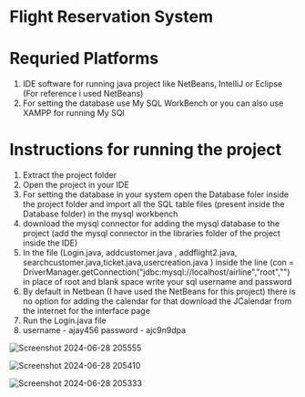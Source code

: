 # Flight Reservation System

# Requried Platforms 
1)  IDE software for running java project like NetBeans, IntelliJ or Eclipse (For reference i used NetBeans) 
2)  For setting the database use My SQL WorkBench or you can also use XAMPP for running My SQl


# Instructions for running the project
1) Extract the project folder
2) Open the project in your IDE
3) For setting the database in your system open the Database foler inside the project folder and import all the SQL table files (present inside the Database folder) in the mysql workbench
4) download the mysql connector for adding the mysql database to the project (add the mysql connector in the libraries folder of the project inside the IDE)
5) In the file (Login.java, addcustomer.java , addflight2.java, searchcustomer.java,ticket.java,usercreation.java ) inside the line (con =          DriverManager.getConnection("jdbc:mysql://localhost/airline","root","")  in place of root and blank space write your sql username and password
6) By default in Netbean (I have used the NetBeans for this project) there is no option for adding the calendar for that download the JCalendar from the internet for the interface page
7) Run the Login.java file 
8) username - ajay456 password - ajc9n9dpa
   

![Screenshot 2024-06-28 205555](https://github.com/ajay484/Flight-Reservation-System/assets/118597536/e08b05ea-ed42-4375-817a-87c6ebdd4e3a)


![Screenshot 2024-06-28 205410](https://github.com/ajay484/Flight-Reservation-System/assets/118597536/477f0c6e-82d9-418d-aeca-6c3fa2b53eff)


![Screenshot 2024-06-28 205333](https://github.com/ajay484/Flight-Reservation-System/assets/118597536/5967d65e-1d99-43d5-b4b2-3af2c5992c73)

